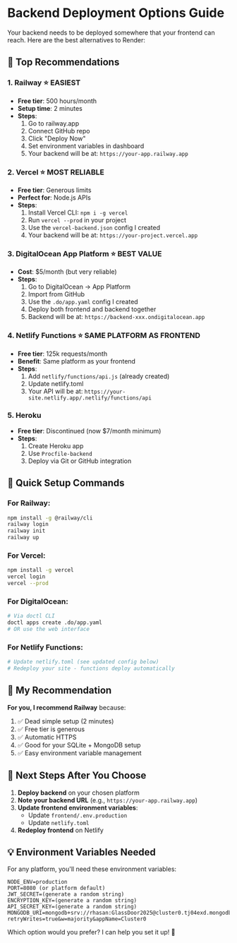 # Backend Deployment Options Guide

Your backend needs to be deployed somewhere that your frontend can reach. Here are the best alternatives to Render:

## 🚀 **Top Recommendations**

### **1. Railway** ⭐ **EASIEST**
- **Free tier**: 500 hours/month
- **Setup time**: 2 minutes
- **Steps**:
  1. Go to railway.app
  2. Connect GitHub repo
  3. Click "Deploy Now"
  4. Set environment variables in dashboard
  5. Your backend will be at: `https://your-app.railway.app`

### **2. Vercel** ⭐ **MOST RELIABLE**
- **Free tier**: Generous limits
- **Perfect for**: Node.js APIs
- **Steps**:
  1. Install Vercel CLI: `npm i -g vercel`
  2. Run `vercel --prod` in your project
  3. Use the `vercel-backend.json` config I created
  4. Your backend will be at: `https://your-project.vercel.app`

### **3. DigitalOcean App Platform** ⭐ **BEST VALUE**
- **Cost**: $5/month (but very reliable)
- **Steps**:
  1. Go to DigitalOcean → App Platform
  2. Import from GitHub
  3. Use the `.do/app.yaml` config I created
  4. Deploy both frontend and backend together
  5. Backend will be at: `https://backend-xxx.ondigitalocean.app`

### **4. Netlify Functions** ⭐ **SAME PLATFORM AS FRONTEND**
- **Free tier**: 125k requests/month
- **Benefit**: Same platform as your frontend
- **Steps**:
  1. Add `netlify/functions/api.js` (already created)
  2. Update netlify.toml
  3. Your API will be at: `https://your-site.netlify.app/.netlify/functions/api`

### **5. Heroku**
- **Free tier**: Discontinued (now $7/month minimum)
- **Steps**:
  1. Create Heroku app
  2. Use `Procfile-backend` 
  3. Deploy via Git or GitHub integration

## 🔧 **Quick Setup Commands**

### For Railway:
```bash
npm install -g @railway/cli
railway login
railway init
railway up
```

### For Vercel:
```bash
npm install -g vercel
vercel login
vercel --prod
```

### For DigitalOcean:
```bash
# Via doctl CLI
doctl apps create .do/app.yaml
# OR use the web interface
```

### For Netlify Functions:
```bash
# Update netlify.toml (see updated config below)
# Redeploy your site - functions deploy automatically
```

## 📝 **My Recommendation**

**For you, I recommend Railway** because:
1. ✅ Dead simple setup (2 minutes)
2. ✅ Free tier is generous
3. ✅ Automatic HTTPS
4. ✅ Good for your SQLite + MongoDB setup
5. ✅ Easy environment variable management

## 🔄 **Next Steps After You Choose**

1. **Deploy backend** on your chosen platform
2. **Note your backend URL** (e.g., `https://your-app.railway.app`)
3. **Update frontend environment variables**:
   - Update `frontend/.env.production`
   - Update `netlify.toml`
4. **Redeploy frontend** on Netlify

## 💡 **Environment Variables Needed**

For any platform, you'll need these environment variables:
```
NODE_ENV=production
PORT=8080 (or platform default)
JWT_SECRET=(generate a random string)
ENCRYPTION_KEY=(generate a random string)
API_SECRET_KEY=(generate a random string)
MONGODB_URI=mongodb+srv://rhasan:GlassDoor2025@cluster0.tj04exd.mongodb.net/genius_db?retryWrites=true&w=majority&appName=Cluster0
```

Which option would you prefer? I can help you set it up! 🚀